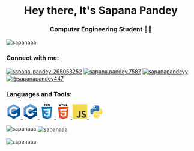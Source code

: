 <h1 align="center">Hey there, It's Sapana Pandey</h1>
<h3 align="center">Computer Engineering Student 👩‍💻</h3>

<p align="left"> <img src="https://komarev.com/ghpvc/?username=sapanaaa&label=Profile%20views&color=0e75b6&style=flat" alt="sapanaaa" /> </p>


<h3 align="left">Connect with me:</h3>
<p align="left">
<a href="https://linkedin.com/in/sapana-pandey-265053252" target="blank"><img align="center" src="https://raw.githubusercontent.com/rahuldkjain/github-profile-readme-generator/master/src/images/icons/Social/linked-in-alt.svg" alt="sapana-pandey-265053252" height="30" width="40" /></a>
<a href="https://fb.com/sapana.pandey.7587" target="blank"><img align="center" src="https://raw.githubusercontent.com/rahuldkjain/github-profile-readme-generator/master/src/images/icons/Social/facebook.svg" alt="sapana.pandey.7587" height="30" width="40" /></a>
<a href="https://instagram.com/sapanapandeyy" target="blank"><img align="center" src="https://raw.githubusercontent.com/rahuldkjain/github-profile-readme-generator/master/src/images/icons/Social/instagram.svg" alt="sapanapandeyy" height="30" width="40" /></a>
<a href="https://medium.com/@sapanapandey447" target="blank"><img align="center" src="https://raw.githubusercontent.com/rahuldkjain/github-profile-readme-generator/master/src/images/icons/Social/medium.svg" alt="@sapanapandey447" height="30" width="40" /></a>
</p>

<h3 align="left">Languages and Tools:</h3>
<p align="left"> <a href="https://www.cprogramming.com/" target="_blank" rel="noreferrer"> <img src="https://raw.githubusercontent.com/devicons/devicon/master/icons/c/c-original.svg" alt="c" width="40" height="40"/> </a> <a href="https://www.w3schools.com/cpp/" target="_blank" rel="noreferrer"> <img src="https://raw.githubusercontent.com/devicons/devicon/master/icons/cplusplus/cplusplus-original.svg" alt="cplusplus" width="40" height="40"/> </a> <a href="https://www.w3schools.com/css/" target="_blank" rel="noreferrer"> <img src="https://raw.githubusercontent.com/devicons/devicon/master/icons/css3/css3-original-wordmark.svg" alt="css3" width="40" height="40"/> </a> <a href="https://www.w3.org/html/" target="_blank" rel="noreferrer"> <img src="https://raw.githubusercontent.com/devicons/devicon/master/icons/html5/html5-original-wordmark.svg" alt="html5" width="40" height="40"/> </a> <a href="https://developer.mozilla.org/en-US/docs/Web/JavaScript" target="_blank" rel="noreferrer"> <img src="https://raw.githubusercontent.com/devicons/devicon/master/icons/javascript/javascript-original.svg" alt="javascript" width="40" height="40"/> </a> <a href="https://www.python.org" target="_blank" rel="noreferrer"> <img src="https://raw.githubusercontent.com/devicons/devicon/master/icons/python/python-original.svg" alt="python" width="40" height="40"/> </a> </p>

<p><img align="left" src="https://github-readme-stats.vercel.app/api/top-langs?username=sapanaaa&show_icons=true&locale=en&layout=compact" alt="sapanaaa" /></p>

<p>&nbsp;<img align="center" src="https://github-readme-stats.vercel.app/api?username=sapanaaa&show_icons=true&locale=en" alt="sapanaaa" /></p>

<p><img align="center" src="https://github-readme-streak-stats.herokuapp.com/?user=sapanaaa&" alt="sapanaaa" /></p>
